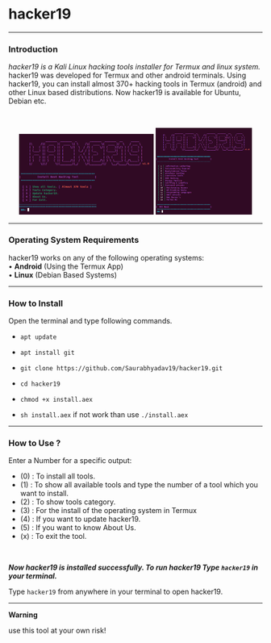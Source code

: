 # hacker19

------------------------------------------------------------------------

### Introduction

*hacker19 is a Kali Linux hacking tools installer for Termux and linux system.*
hacker19 was developed for Termux and other android terminals. Using hacker19, you can install almost 370+ hacking tools in Termux (android) and other Linux based distributions. Now hacker19 is available for Ubuntu, Debian etc.

<br>
<p align="center">
<img width="53%" src="core/hacker19.png"/>
<img width="38%" src="core/hacker19_cat.png"/>
</p>

------------------------------------------------------------------------

### Operating System Requirements

hacker19 works on any of the following operating systems:<br>
• **Android** (Using the Termux App) <br>
• **Linux** (Debian Based Systems) <br>

------------------------------------------------------------------------

### How to Install

Open the terminal and type following commands.

* `apt update`

* `apt install git`

* `git clone https://github.com/Saurabhyadav19/hacker19.git`

* `cd hacker19`

* `chmod +x install.aex`

* `sh install.aex` if not work than use `./install.aex`

------------------------------------------------------------------------

### How to Use ?

Enter a Number for a specific output:
- (0) : To install all tools.
- (1) : To show all available tools and type the number of a tool which you want to install.
- (2) : To show tools category.
- (3) : For the install of the operating system in Termux
- (4) : If you want to update hacker19.
- (5) : If you want to know About Us.
- (x) : To exit the tool.

<br/>

***Now hacker19 is installed successfully. To run hacker19 Type `hacker19` in your terminal.***

Type `hacker19` from anywhere in your terminal to open hacker19.

------------------------------------------------------------------------

**Warning**

use this tool at your own risk!

